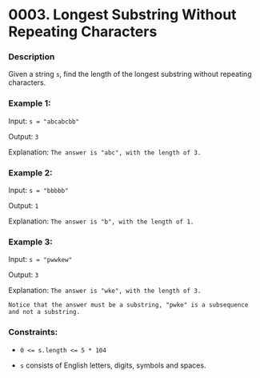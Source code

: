 # 0003. Longest Substring Without Repeating Characters

### Description
Given a string `s`, find the length of the longest substring without repeating characters.

 

### Example 1:

Input: `s = "abcabcbb"`

Output: `3`

Explanation: `The answer is "abc", with the length of 3.`


### Example 2:

Input: `s = "bbbbb"`

Output: `1`

Explanation: `The answer is "b", with the length of 1.`

### Example 3:

Input: `s = "pwwkew"`

Output: `3`

Explanation: `The answer is "wke", with the length of 3.`

`Notice that the answer must be a substring, "pwke" is a subsequence and not a substring.`

 

### Constraints:

* `0 <= s.length <= 5 * 104`

* `s` consists of English letters, digits, symbols and spaces.

